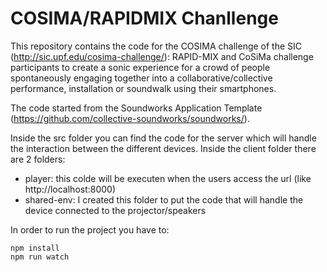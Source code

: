# COSIMA/RAPIDMIX Chanllenge

This repository contains the code for the COSIMA challenge of the SIC
(http://sic.upf.edu/cosima-challenge/): RAPID-MIX and CoSiMa challenge 
participants to create a sonic experience for a crowd of people spontaneously
engaging together into a collaborative/collective performance, installation 
or soundwalk using their smartphones.

The code started from the Soundworks Application Template 
(https://github.com/collective-soundworks/soundworks/).

Inside the src folder you can find the code for the server which will handle
the interaction between the different devices. Inside the client folder
there are 2 folders: 

  - player: this colde will be executen when the users access the url
  (like http://localhost:8000)
  - shared-env: I created this folder to put the code that will handle the
  device connected to the projector/speakers

In order to run the project you have to:

```shell
npm install
npm run watch
```
